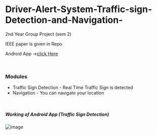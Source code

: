 # Driver-Alert-System-Traffic-sign-Detection-and-Navigation-
2nd Year Group Project (sem 2)

IEEE paper is given in Repo

<html>
<body>




Android App ->[click Here](https://drive.google.com/file/d/146w1_ijpoW9-ZJNDTa4Jtnlci1IwufmH/view)

<br>
  
<h3>Modules</h3>

<ul>
  <li>Traffic Sign Detection - Real Time Traffic Sign is detected</li>
  <li>Navigation - You can navigate your location</li>
  
</ul>  
<br>
<h5>Working of Android App (Traffic Sign Detection) </h5>

![image](https://user-images.githubusercontent.com/45332512/130631380-f849cdaf-2488-41a8-b58d-dfa29c6c1ced.png)

